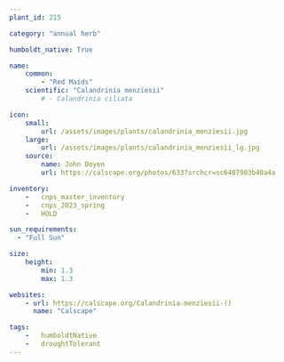 ```yaml
---
plant_id: 215 

category: "annual herb"

humboldt_native: True

name: 
    common: 
        - "Red Maids"  
    scientific: "Calandrinia menziesii"   
        # - Calandrinia ciliata

icon: 
    small: 
        url: /assets/images/plants/calandrinia_menziesii.jpg 
    large: 
        url: /assets/images/plants/calandrinia_menziesii_lg.jpg 
    source: 
        name: John Doyen 
        url: https://calscape.org/photos/633?srchcr=sc6407983b40a4a 

inventory: 
    -   cnps_master_inventory
    -   cnps_2023_spring
    -   HOLD

sun_requirements:
  - "Full Sun"

size:
    height: 
        min: 1.3
        max: 1.3

websites:
    - url: https://calscape.org/Calandrinia-menziesii-() 
      name: "Calscape"

tags:  
    -   humboldtNative
    -   droughtTolerant
---
```








